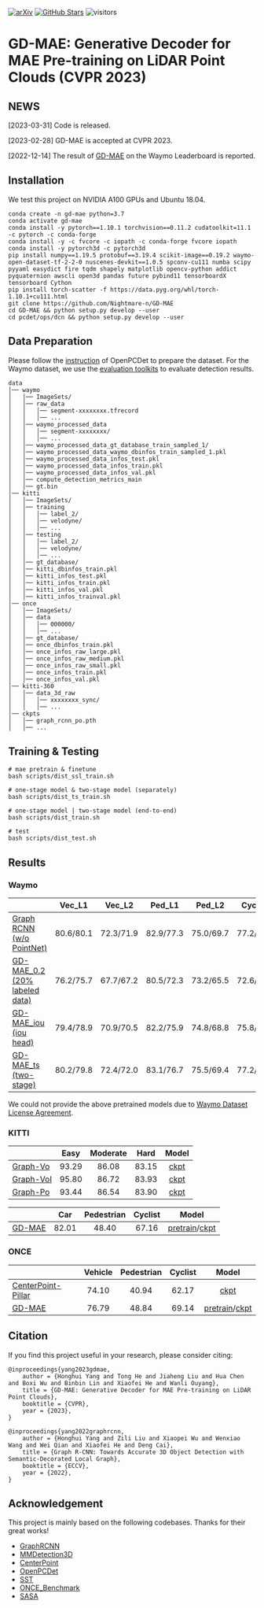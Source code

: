 [![arXiv](https://img.shields.io/badge/arXiv-Paper-<COLOR>.svg)](https://arxiv.org/abs/2212.03010)
[![GitHub Stars](https://img.shields.io/github/stars/Nightmare-n/GD-MAE?style=social)](https://github.com/Nightmare-n/GD-MAE)
![visitors](https://visitor-badge.glitch.me/badge?page_id=Nightmare-n/GD-MAE)

# GD-MAE: Generative Decoder for MAE Pre-training on LiDAR Point Clouds (CVPR 2023)

## NEWS
[2023-03-31] Code is released.

[2023-02-28] GD-MAE is accepted at CVPR 2023.

[2022-12-14] The result of [GD-MAE](https://waymo.com/open/challenges/entry/?challenge=DETECTION_3D&challengeId=DETECTION_3D&emailId=50be7d97-96bd&timestamp=1671074591082186) on the Waymo Leaderboard is reported.

## Installation
We test this project on NVIDIA A100 GPUs and Ubuntu 18.04.
```
conda create -n gd-mae python=3.7
conda activate gd-mae
conda install -y pytorch==1.10.1 torchvision==0.11.2 cudatoolkit=11.1 -c pytorch -c conda-forge
conda install -y -c fvcore -c iopath -c conda-forge fvcore iopath
conda install -y pytorch3d -c pytorch3d
pip install numpy==1.19.5 protobuf==3.19.4 scikit-image==0.19.2 waymo-open-dataset-tf-2-2-0 nuscenes-devkit==1.0.5 spconv-cu111 numba scipy pyyaml easydict fire tqdm shapely matplotlib opencv-python addict pyquaternion awscli open3d pandas future pybind11 tensorboardX tensorboard Cython
pip install torch-scatter -f https://data.pyg.org/whl/torch-1.10.1+cu111.html
git clone https://github.com/Nightmare-n/GD-MAE
cd GD-MAE && python setup.py develop --user
cd pcdet/ops/dcn && python setup.py develop --user
```

## Data Preparation

Please follow the [instruction](https://github.com/open-mmlab/OpenPCDet/blob/master/docs/GETTING_STARTED.md) of OpenPCDet to prepare the dataset. For the Waymo dataset, we use the [evaluation toolkits](https://drive.google.com/drive/folders/1aa1kI9hhzBoZkIBcr8RBO3Zhg_RkOAag?usp=sharing) to evaluate detection results.
```
data
│── waymo
│   │── ImageSets/
│   │── raw_data
│   │   │── segment-xxxxxxxx.tfrecord
│   │   │── ...
│   │── waymo_processed_data
│   │   │── segment-xxxxxxxx/
│   │   │── ...
│   │── waymo_processed_data_gt_database_train_sampled_1/
│   │── waymo_processed_data_waymo_dbinfos_train_sampled_1.pkl
│   │── waymo_processed_data_infos_test.pkl
│   │── waymo_processed_data_infos_train.pkl
│   │── waymo_processed_data_infos_val.pkl
│   │── compute_detection_metrics_main
│   │── gt.bin
│── kitti
│   │── ImageSets/
│   │── training
│   │   │── label_2/
│   │   │── velodyne/
│   │   │── ...
│   │── testing
│   │   │── label_2/
│   │   │── velodyne/
│   │   │── ...
│   │── gt_database/
│   │── kitti_dbinfos_train.pkl
│   │── kitti_infos_test.pkl
│   │── kitti_infos_train.pkl
│   │── kitti_infos_val.pkl
│   │── kitti_infos_trainval.pkl
│── once
│   │── ImageSets/
│   │── data
│   │   │── 000000/
│   │   │── ...
│   │── gt_database/
│   │── once_dbinfos_train.pkl
│   │── once_infos_raw_large.pkl
│   │── once_infos_raw_medium.pkl
│   │── once_infos_raw_small.pkl
│   │── once_infos_train.pkl
│   │── once_infos_val.pkl
│── kitti-360
│   │── data_3d_raw
│   │   │── xxxxxxxx_sync/
│   │   │── ...
│── ckpts
│   │── graph_rcnn_po.pth
│   │── ...
```

## Training & Testing
```
# mae pretrain & finetune
bash scripts/dist_ssl_train.sh

# one-stage model & two-stage model (separately)
bash scripts/dist_ts_train.sh

# one-stage model | two-stage model (end-to-end)
bash scripts/dist_train.sh

# test
bash scripts/dist_test.sh
```

## Results

### Waymo
|                                             | Vec_L1 | Vec_L2 | Ped_L1 | Ped_L2 | Cyc_L1 | Cyc_L2 | Model |
|---------------------------------------------|:-------:|:-------:|:-------:|:-------:|:-------:|:-------:|:-------:|
|[Graph RCNN (w/o PointNet)](tools/cfgs/waymo_models/graph_rcnn_ce.yaml)| 80.6/80.1|72.3/71.9|82.9/77.3|75.0/69.7|77.2/76.0|74.4/73.3| [log](https://drive.google.com/file/d/1paPQ_c5ayGrbrVxGD9YtgBAy7TCMp2Gm/view?usp=sharing) |
|[GD-MAE_0.2 (20% labeled data)](tools/cfgs/waymo_models/gd_mae.yaml)| 76.2/75.7|67.7/67.2|80.5/72.3|73.2/65.5|72.6/71.4|69.9/68.7| [log](https://drive.google.com/file/d/1TGoxSAJi6o6seA6XxASAajZrJ5jjqOJR/view?usp=sharing) |
|[GD-MAE_iou (iou head)](tools/cfgs/waymo_models/gd_mae_iou.yaml)| 79.4/78.9|70.9/70.5|82.2/75.9|74.8/68.8|75.8/74.8|73.0/72.0| [log](https://drive.google.com/file/d/1-6tfzhdDIpv5UaOQrdE4LotA_1AE7ZAF/view?usp=sharing) |
|[GD-MAE_ts (two-stage)](tools/cfgs/waymo_models/gd_mae_ts.yaml)| 80.2/79.8|72.4/72.0|83.1/76.7|75.5/69.4|77.2/76.2|74.4/73.4| [log](https://drive.google.com/file/d/1fOFQGmJcJK3qep44D1qca9Jk95mgfAdg/view?usp=sharing) |

We could not provide the above pretrained models due to [Waymo Dataset License Agreement](https://waymo.com/open/terms/).

### KITTI
|                                             | Easy | Moderate | Hard | Model |
|---------------------------------------------|:-------:|:-------:|:-------:|:-------:|
|[Graph-Vo](tools/cfgs/kitti_models/graph_rcnn_vo.yaml)| 93.29 | 86.08 | 83.15 | [ckpt](https://drive.google.com/file/d/1DQtzf14LzYVGPJUkiolI2qd4mVvfsKgs/view?usp=sharing) |
|[Graph-VoI](tools/cfgs/kitti_models/graph_rcnn_voi.yaml)| 95.80 | 86.72 | 83.93 | [ckpt](https://drive.google.com/file/d/1RLVdzcAhbHrH7H3aBEYRQQS0fLh-K2d5/view?usp=sharing) |
|[Graph-Po](tools/cfgs/kitti_models/graph_rcnn_po.yaml)| 93.44 | 86.54 | 83.90 | [ckpt](https://drive.google.com/file/d/12mNhuNB-X2GQDxL-sDnqnRBl1FD_H-l7/view?usp=sharing) |

|                                             | Car | Pedestrian | Cyclist | Model |
|---------------------------------------------|:-------:|:-------:|:-------:|:-------:|
|[GD-MAE](tools/cfgs/kitti_models/gd_mae.yaml)| 82.01 | 48.40 | 67.16 | [pretrain](https://drive.google.com/file/d/1dlS-x4qgWP1erL5khOeUlGJqQ2HYHasl/view?usp=sharing)/[ckpt](https://drive.google.com/file/d/10m8kUUybkjMLnJK5O31-ZRxHuPBYYiLh/view?usp=sharing) |

### ONCE
|                                             | Vehicle | Pedestrian | Cyclist | Model |
|---------------------------------------------|:-------:|:-------:|:-------:|:-------:|
|[CenterPoint-Pillar](tools/cfgs/once_models/centerpoint_pillar.yaml)| 74.10 | 40.94 | 62.17 | [ckpt](https://drive.google.com/file/d/12D24zjXvWOAC38EQJSoRWpZ0_AuTHLyi/view?usp=sharing) |
|[GD-MAE](tools/cfgs/once_models/gd_mae.yaml)| 76.79 | 48.84 | 69.14 | [pretrain](https://drive.google.com/file/d/1Qdhu4pOPCt288Opry-B84O-uAEh-G5sr/view?usp=sharing)/[ckpt](https://drive.google.com/file/d/1CALOwvXcxQEit2-EAE7j1h-ucdpvKvRF/view?usp=sharing) |

## Citation 
If you find this project useful in your research, please consider citing:
```
@inproceedings{yang2023gdmae,
    author = {Honghui Yang and Tong He and Jiaheng Liu and Hua Chen and Boxi Wu and Binbin Lin and Xiaofei He and Wanli Ouyang},
    title = {GD-MAE: Generative Decoder for MAE Pre-training on LiDAR Point Clouds},
    booktitle = {CVPR},
    year = {2023},
}
```
```
@inproceedings{yang2022graphrcnn,
    author = {Honghui Yang and Zili Liu and Xiaopei Wu and Wenxiao Wang and Wei Qian and Xiaofei He and Deng Cai},
    title = {Graph R-CNN: Towards Accurate 3D Object Detection with Semantic-Decorated Local Graph},
    booktitle = {ECCV},
    year = {2022},
}
```

## Acknowledgement
This project is mainly based on the following codebases. Thanks for their great works!

* [GraphRCNN](https://github.com/Nightmare-n/GraphRCNN)
* [MMDetection3D](https://github.com/open-mmlab/mmdetection3d)
* [CenterPoint](https://github.com/tianweiy/CenterPoint)
* [OpenPCDet](https://github.com/open-mmlab/OpenPCDet)
* [SST](https://github.com/tusen-ai/SST)
* [ONCE_Benchmark](https://github.com/PointsCoder/Once_Benchmark)
* [SASA](https://github.com/blakechen97/SASA)
